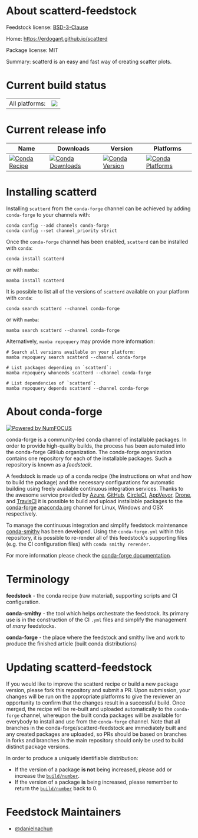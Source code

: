 About scatterd-feedstock
========================

Feedstock license: [BSD-3-Clause](https://github.com/conda-forge/scatterd-feedstock/blob/main/LICENSE.txt)

Home: https://erdogant.github.io/scatterd

Package license: MIT

Summary: scatterd is an easy and fast way of creating scatter plots.

Current build status
====================


<table><tr><td>All platforms:</td>
    <td>
      <a href="https://dev.azure.com/conda-forge/feedstock-builds/_build/latest?definitionId=25222&branchName=main">
        <img src="https://dev.azure.com/conda-forge/feedstock-builds/_apis/build/status/scatterd-feedstock?branchName=main">
      </a>
    </td>
  </tr>
</table>

Current release info
====================

| Name | Downloads | Version | Platforms |
| --- | --- | --- | --- |
| [![Conda Recipe](https://img.shields.io/badge/recipe-scatterd-green.svg)](https://anaconda.org/conda-forge/scatterd) | [![Conda Downloads](https://img.shields.io/conda/dn/conda-forge/scatterd.svg)](https://anaconda.org/conda-forge/scatterd) | [![Conda Version](https://img.shields.io/conda/vn/conda-forge/scatterd.svg)](https://anaconda.org/conda-forge/scatterd) | [![Conda Platforms](https://img.shields.io/conda/pn/conda-forge/scatterd.svg)](https://anaconda.org/conda-forge/scatterd) |

Installing scatterd
===================

Installing `scatterd` from the `conda-forge` channel can be achieved by adding `conda-forge` to your channels with:

```
conda config --add channels conda-forge
conda config --set channel_priority strict
```

Once the `conda-forge` channel has been enabled, `scatterd` can be installed with `conda`:

```
conda install scatterd
```

or with `mamba`:

```
mamba install scatterd
```

It is possible to list all of the versions of `scatterd` available on your platform with `conda`:

```
conda search scatterd --channel conda-forge
```

or with `mamba`:

```
mamba search scatterd --channel conda-forge
```

Alternatively, `mamba repoquery` may provide more information:

```
# Search all versions available on your platform:
mamba repoquery search scatterd --channel conda-forge

# List packages depending on `scatterd`:
mamba repoquery whoneeds scatterd --channel conda-forge

# List dependencies of `scatterd`:
mamba repoquery depends scatterd --channel conda-forge
```


About conda-forge
=================

[![Powered by
NumFOCUS](https://img.shields.io/badge/powered%20by-NumFOCUS-orange.svg?style=flat&colorA=E1523D&colorB=007D8A)](https://numfocus.org)

conda-forge is a community-led conda channel of installable packages.
In order to provide high-quality builds, the process has been automated into the
conda-forge GitHub organization. The conda-forge organization contains one repository
for each of the installable packages. Such a repository is known as a *feedstock*.

A feedstock is made up of a conda recipe (the instructions on what and how to build
the package) and the necessary configurations for automatic building using freely
available continuous integration services. Thanks to the awesome service provided by
[Azure](https://azure.microsoft.com/en-us/services/devops/), [GitHub](https://github.com/),
[CircleCI](https://circleci.com/), [AppVeyor](https://www.appveyor.com/),
[Drone](https://cloud.drone.io/welcome), and [TravisCI](https://travis-ci.com/)
it is possible to build and upload installable packages to the
[conda-forge](https://anaconda.org/conda-forge) [anaconda.org](https://anaconda.org/)
channel for Linux, Windows and OSX respectively.

To manage the continuous integration and simplify feedstock maintenance
[conda-smithy](https://github.com/conda-forge/conda-smithy) has been developed.
Using the ``conda-forge.yml`` within this repository, it is possible to re-render all of
this feedstock's supporting files (e.g. the CI configuration files) with ``conda smithy rerender``.

For more information please check the [conda-forge documentation](https://conda-forge.org/docs/).

Terminology
===========

**feedstock** - the conda recipe (raw material), supporting scripts and CI configuration.

**conda-smithy** - the tool which helps orchestrate the feedstock.
                   Its primary use is in the construction of the CI ``.yml`` files
                   and simplify the management of *many* feedstocks.

**conda-forge** - the place where the feedstock and smithy live and work to
                  produce the finished article (built conda distributions)


Updating scatterd-feedstock
===========================

If you would like to improve the scatterd recipe or build a new
package version, please fork this repository and submit a PR. Upon submission,
your changes will be run on the appropriate platforms to give the reviewer an
opportunity to confirm that the changes result in a successful build. Once
merged, the recipe will be re-built and uploaded automatically to the
`conda-forge` channel, whereupon the built conda packages will be available for
everybody to install and use from the `conda-forge` channel.
Note that all branches in the conda-forge/scatterd-feedstock are
immediately built and any created packages are uploaded, so PRs should be based
on branches in forks and branches in the main repository should only be used to
build distinct package versions.

In order to produce a uniquely identifiable distribution:
 * If the version of a package **is not** being increased, please add or increase
   the [``build/number``](https://docs.conda.io/projects/conda-build/en/latest/resources/define-metadata.html#build-number-and-string).
 * If the version of a package **is** being increased, please remember to return
   the [``build/number``](https://docs.conda.io/projects/conda-build/en/latest/resources/define-metadata.html#build-number-and-string)
   back to 0.

Feedstock Maintainers
=====================

* [@danielnachun](https://github.com/danielnachun/)

